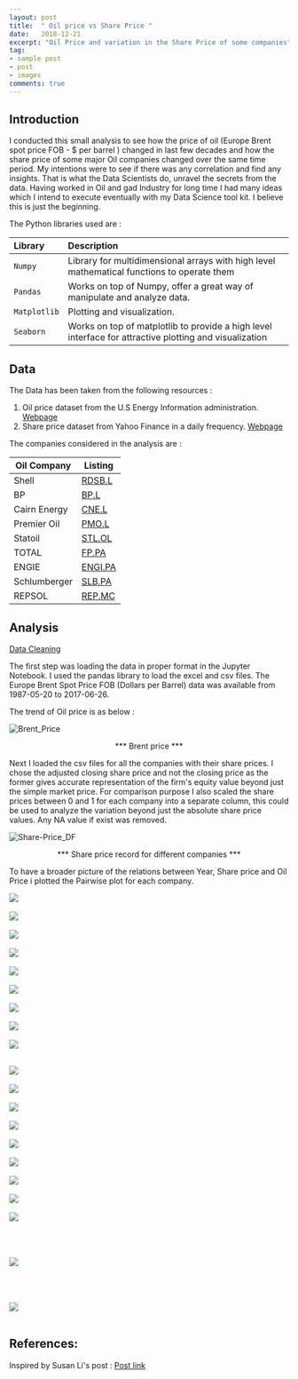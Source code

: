 ```yaml
---
layout: post
title:  " Oil price vs Share Price "
date:   2018-12-21
excerpt: "Oil Price and variation in the Share Price of some companies"
tag:
- sample post
- post
- images
comments: true
---
```


## Introduction

I conducted this small analysis to see how the price of oil (Europe Brent spot price FOB -  $ per barrel ) changed in last few decades and how the share price of some major Oil companies changed over the same time period. My intentions were to see if there was any correlation and find any insights. That is what the Data Scientists do, unravel the secrets from the data. Having worked in Oil and gad Industry for long time I had many ideas which I intend to execute eventually with my Data Science tool kit. I believe this is just the beginning.  

The Python libraries used are :

| Library  | Description   |
|:---|:---|
|`Numpy`   | Library for multidimensional arrays with high level mathematical functions to operate them  |
| `Pandas`  | Works on top of Numpy, offer a great way of manipulate and analyze data.  |
| `Matplotlib`  | Plotting and visualization.  |
| `Seaborn` |  Works on top of matplotlib to provide a high level interface for attractive plotting and visualization|

## Data

The Data has been taken from the following resources :
  1. Oil price dataset from the U.S Energy Information administration. [Webpage](https://www.eia.gov/dnav/pet/hist/RBRTED.htm)
  2. Share price dataset from Yahoo Finance in a daily frequency. [Webpage](https://uk.finance.yahoo.com/quote/RDSB.L/history?period1=946684800&period2=1499122800&interval=1d&filter=history&frequency=1d)

The companies considered in the analysis are :


| Oil Company  | Listing   |
|---|---|
|Shell | [RDSB.L](https://uk.finance.yahoo.com/quote/RDSB.L/history?p=RDSB.L&.tsrc=fin-srch-v1)|
|BP | [BP.L](https://uk.finance.yahoo.com/quote/BP.L/history?p=BP.L&.tsrc=fin-srch-v1)|
|Cairn Energy   | [CNE.L](https://uk.finance.yahoo.com/quote/CNE.L/history?p=CNE.L&.tsrc=fin-srch-v1) |
|Premier Oil| [PMO.L](https://uk.finance.yahoo.com/quote/PMO.L/history?p=PMO.L&.tsrc=fin-srch-v1) |
|Statoil | [STL.OL](https://uk.finance.yahoo.com/quote/EQNR.OL?p=EQNR.OL&.tsrc=fin-srch-v1) |
|TOTAL| [FP.PA](https://uk.finance.yahoo.com/quote/FP.PA?p=FP.PA&.tsrc=fin-srch-v1) |
|ENGIE | [ENGI.PA](https://uk.finance.yahoo.com/quote/ENGI.PA?p=ENGI.PA&.tsrc=fin-srch-v1) |
|Schlumberger| [SLB.PA](https://uk.finance.yahoo.com/quote/SLB.PA?p=SLB.PA&.tsrc=fin-srch-v1) |
|REPSOL | [REP.MC](https://uk.finance.yahoo.com/quote/REP.MC?p=REP.MC&.tsrc=fin-srch-v1) |


## Analysis

[Data Cleaning](https://en.wikipedia.org/wiki/Data_cleansing)

The first step was loading the data in proper format in the Jupyter Notebook. I used the pandas library to load the excel and csv files. The Europe Brent Spot Price FOB (Dollars per Barrel) data was available from 1987-05-20 to 2017-06-26.

The trend of Oil price is as below :

![Brent_Price](../imgs/Brent_Price.png)

<center> *** Brent price *** </center>

Next I loaded the csv files for all the companies with their share prices. I chose the adjusted closing share price and not the closing price as the former gives accurate representation of the firm's equity value beyond just the simple market price. For comparison purpose I also scaled the share prices between 0 and 1 for each company into a separate column, this could be used to analyze the variation beyond just the absolute share price values. Any NA value if exist was removed.

![Share-Price_DF](../imgs/Final_DF_Share_Price.PNG)   
<center> *** Share price record for different companies *** </center>

To have a broader picture of the relations between Year, Share price and Oil Price i plotted the Pairwise plot for each company.

![](../imgs/RDSB.L.png)
<br><br>
![](../imgs/BP.L.png)
<br><br>
![](../imgs/CNE.L.png)
<br><br>
![](../imgs/PMO.L.png)
<br><br>
![](../imgs/STL.OL.png)
<br><br>
![](../imgs/FP.PA.png)
<br><br>
![](../imgs/REP.MC.png)
<br><br>
![](../imgs/ENGI.PA.png)
<br><br>
![](../imgs/SLB.PA.png)
<br><br>


![](../imgs/RDSB.Lshareprice.png)
<br><br>
![](../imgs/BP.Lshareprice.png)
<br><br>
![](../imgs/CNE.Lshareprice.png)
<br><br>
![](../imgs/PMO.Lshareprice.png)
<br><br>
![](../imgs/STL.OLshareprice.png)
<br><br>
![](../imgs/FP.PAshareprice.png)
<br><br>
![](../imgs/REP.MCshareprice.png)
<br><br>
![](../imgs/ENGI.PAshareprice.png)
<br><br>
![](../imgs/SLB.PAshareprice.png)
<br><br>


<br><br>
![](../imgs/AdjustedSharePriceScaledVsYear.png)
<br><br>

<br><br>
![](../imgs/AdjustedSharePriceScaledVsOilPrice.png)
<br><br>








## References:

Inspired by Susan Li's post : [Post link](https://towardsdatascience.com/multi-class-text-classification-with-scikit-learn-12f1e60e0a9f)
